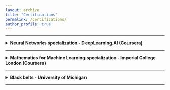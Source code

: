 ```yaml
---
layout: archive
title: "Certifications"
permalink: /certifications/
author_profile: true
---
```


---
    
<details>
  <summary><strong>Neural Networks specialization - DeepLearning.AI (Coursera)</strong></summary>
  * Course 4: Convolutional Neural Networks <br><!---(February 2025.)--->
  * Course 3: Structuring Machine Learning Projects <br><!---(December 2024.)--->
  * Course 2: Improving Deep Neural Networks: Hyperparameter Tuning, Regularization and Optimization <br><!---(December 2024.)--->
  * Course 1: Neural Networks and Deep Learning <br><!---(December 2024.)--->
</details>

----

<details>
  <summary><strong>Mathematics for Machine Learning specialization - Imperial College London (Coursera)</strong></summary>
  * Course 2: Multivariate Calculus <br><!---November 2023.--->
  * Course 3: PCA <br><!---(December 2023.)--->
</details>

----

<details>
  <summary><strong>Black belts - University of Michigan</strong></summary>
  * Lean Six Sigma (LSS) <br><!---November 2023.--->
  * Design for Six Sigma (DFSS) <br><!---(December 2023.)--->
</details>

----


